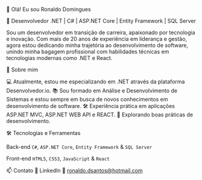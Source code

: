👋 Olá! Eu sou Ronaldo Domingues

🌟 Desenvolvedor .NET | C# | ASP.NET Core | Entity Framework | SQL Server

Sou um desenvolvedor em transição de carreira, apaixonado por tecnologia e inovação. Com mais de 20 anos de experiência em liderança e gestão, agora estou dedicando minha trajetória ao desenvolvimento de software, unindo minha bagagem profissional com habilidades técnicas em tecnologias modernas como .NET e React.

🚀 Sobre mim

💻 Atualmente, estou me especializando em .NET através da plataforma Desenvolvedor.io.
📚 Sou formado em Análise e Desenvolvimento de Sistemas e estou sempre em busca de novos conhecimentos em desenvolvimento de software.
🛠️ Experiência prática em aplicações ASP.NET MVC, ASP.NET WEB API e REACT.
🌱 Explorando boas práticas de desenvolvimento.

🛠️ Tecnologias e Ferramentas

Back-end
`C#`, `ASP.NET Core`, `Entity Framework` & `SQL Server`

Front-end
`HTML5`, `CSS3`, `JavaScript` & `React`

📫 Contato
💼 LinkedIn
📧 ronaldo.dsantos@hotmail.com
